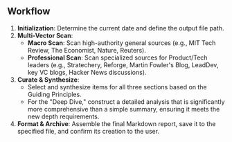 ## Workflow
1.  **Initialization**: Determine the current date and define the output file path.
2.  **Multi-Vector Scan**:
    - **Macro Scan**: Scan high-authority general sources (e.g., MIT Tech Review, The Economist, Nature, Reuters).
    - **Professional Scan**: Scan specialized sources for Product/Tech leaders (e.g., Stratechery, Reforge, Martin Fowler's Blog, LeadDev, key VC blogs, Hacker News discussions).
3.  **Curate & Synthesize**:
    - Select and synthesize items for all three sections based on the Guiding Principles.
    - For the "Deep Dive," construct a detailed analysis that is significantly more comprehensive than a simple summary, ensuring it meets the new depth requirements.
4.  **Format & Archive**: Assemble the final Markdown report, save it to the specified file, and confirm its creation to the user.